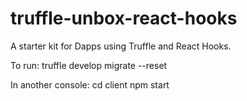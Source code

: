 # truffle-unbox-react-hooks

A starter kit for Dapps using Truffle and React Hooks.

To run:
truffle develop
migrate --reset

In another console:
cd client
npm start